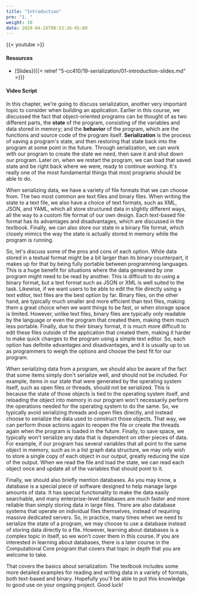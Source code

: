 ```yaml
---
title: "Introduction"
pre: "1. "
weight: 10
date: 2020-04-26T00:53:26-05:00
---
```


{{< youtube  >}}

#### Resources

* [Slides]({{< relref "5-cc410/19-serialization/01-introduction-slides.md" >}})

#### Video Script

In this chapter, we're going to discuss serialization, another very important topic to consider when building an application. Earlier in this course, we discussed the fact that object-oriented programs can be thought of as two different parts, the **state** of the program, consisting of the variables and data stored in memory; and the **behavior** of the program, which are the functions and source code of the program itself. **Serialization** is the process of saving a program's state, and then restoring that state back into the program at some point in the future. Through serialization, we can work with our program to create the state we need, then save it and shut down our program. Later on, when we restart the program, we can load that saved state and be right back where we were, ready to continue working. It's really one of the most fundamental things that most programs should be able to do.

When serializing data, we have a variety of file formats that we can choose from. The two most common are text files and binary files. When writing the state to a text file, we also have a choice of text formats, such as XML, JSON, and YAML, which all store structured data in slightly different ways, all the way to a custom file format of our own design. Each text-based file format has its advantages and disadvantages, which are discussed in the textbook. Finally, we can also store our state in a binary file format, which closely mimics the way the state is actually stored in memory while the program is running.

So, let's discuss some of the pros and cons of each option. While data stored in a textual format might be a bit larger than its binary counterpart, it makes up for that by being fully portable between programming languages. This is a huge benefit for situations where the data generated by one program might need to be read by another. This is difficult to do using a binary format, but a text format such as JSON or XML is well suited to the task. Likewise, if we want users to be able to edit the file directly using a text editor, text files are the best option by far. Binary files, on the other hand, are typically much smaller and more efficient than text files, making them a great choice when we want things to be fast, or when storage space is limited. However, unlike text files, binary files are typically only readable by the language or even the program that created them, making them much less portable. Finally, due to their binary format, it is much more difficult to edit these files outside of the application that created them, making it harder to make quick changes to the program using a simple text editor. So, each option has definite advantages and disadvantages, and it is usually up to us as programmers to weigh the options and choose the best fit for our program.

When serializing data from a program, we should also be aware of the fact that some items simply don't serialize well, and should not be included. For example, items in our state that were generated by the operating system itself, such as open files or threads, should not be serialized. This is because the state of those objects is tied to the operating system itself, and reloading the object into memory in our program won't necessarily perform the operations needed for the operating system to do the same. So, we typically avoid serializing threads and open files directly, and instead choose to serialize the data used to construct those objects. That way, we can perform those actions again to reopen the file or create the threads again when the program is loaded in the future. Finally, to save space, we typically won't serialize any data that is dependent on other pieces of data. For example, if our program has several variables that all point to the same object in memory, such as in a list graph data structure, we may only wish to store a single copy of each object in our output, greatly reducing the size of the output. When we read the file and load the state, we can read each object once and update all of the variables that should point to it. 

Finally, we should also briefly mention databases. As you may know, a database is a special piece of software designed to help manage large amounts of data. It has special functionality to make the data easily searchable, and many enterprise-level databases are much faster and more reliable than simply storing data in large files. There are also database systems that operate on individual files themselves, instead of requiring massive dedicated servers. So, in practice, many times when we need to serialize the state of a program, we may choose to use a database instead of storing data directly to a file. However, learning about databases is a complex topic in itself, so we won't cover them in this course. If you are interested in learning about databases, there is a later course in the Computational Core program that covers that topic in depth that you are welcome to take. 

That covers the basics about serialization. The textbook includes some more detailed examples for reading and writing data in a variety of formats, both text-based and binary. Hopefully you'll be able to put this knowledge to good use on your ongoing project. Good luck!



